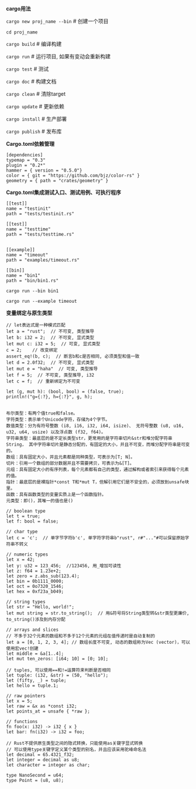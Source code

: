 **cargo用法**

`cargo new proj_name --bin`  # 创建一个项目

`cd proj_name`

`cargo build`  # 编译构建

`cargo run`  # 运行项目, 如果有变动会重新构建

`cargo test`  # 测试

`cargo doc`  # 构建文档

`cargo clean`  # 清除target

`cargo update`  # 更新依赖

`cargo install`  # 生产部署

`cargo publish` # 发布库

**Cargo.toml依赖管理**

```
[dependencies]
typemap = "0.3"
plugin = "0.2*"
hammer = { version = "0.5.0"}
color = { git = "https://github.com/bjz/color-rs" }
geometry = { path = "crates/geometry" }
```

**Cargo.toml集成测试入口、测试用例、可执行程序**

```
[[test]]
name = "testinit"
path = "tests/testinit.rs"

[[test]]
name = "testtime"
path = "tests/testtime.rs"


[[example]]
name = "timeout"
path = "examples/timeout.rs"

[[bin]]
name = "bin1"
path = "bin/bin1.rs"
```

`cargo run --bin bin1`

`cargo run --example timeout`



**变量绑定与原生类型**

```
// let表达式是一种模式匹配
let a = "rust";  // 不可变, 类型推导
let b: i32 = 2;  // 不可变, 显式类型
let mut c: i32 = 5;  // 可变, 显式类型
c = 2;    // 改变绑定
assert_eq!(b, c);  // 断言b和c是否相同, 必须类型和值一致
let d = 2.0f32;  // 不可变, 显式类型
let mut e = "haha"  // 可变, 类型推导
let f = 5;  // 不可变, 类型推导, i32
let c = f;  // 重新绑定为不可变

let (g, mut h): (bool, bool) = (false, true);
println!("g={:?}, h={:?}", g, h);


布尔类型：有两个值true和false。
字符类型：表示单个Unicode字符，存储为4个字节。
数值类型：分为有符号整数 (i8, i16, i32, i64, isize)、 无符号整数 (u8, u16, u32, u64, usize) 以及浮点数 (f32, f64)。
字符串类型：最底层的是不定长类型str，更常用的是字符串切片&str和堆分配字符串String， 其中字符串切片是静态分配的，有固定的大小，并且不可变，而堆分配字符串是可变的。
数组：具有固定大小，并且元素都是同种类型，可表示为[T; N]。
切片：引用一个数组的部分数据并且不需要拷贝，可表示为&[T]。
元组：具有固定大小的有序列表，每个元素都有自己的类型，通过解构或者索引来获得每个元素的值。
指针：最底层的是裸指针*const T和*mut T，但解引用它们是不安全的，必须放到unsafe块里。
函数：具有函数类型的变量实质上是一个函数指针。
元类型：即()，其唯一的值也是()

// boolean type
let t = true;
let f: bool = false;

// char type
let c = 'c';  // 单字节字符b'c', 单字符字符串b"rust", r#"..."#可以保留原始字符串不转义

// numeric types
let x = 42;
let y: u32 = 123_456;  //123456, 用_增加可读性
let z: f64 = 1.23e+2;
let zero = z.abs_sub(123.4);
let bin = 0b1111_0000;
let oct = 0o7320_1546;
let hex = 0xf23a_b049;

// string types
let str = "Hello, world!";
let mut string = str.to_string();  // 用&符号将String类型转&str类型更廉价, to_string()涉及到内存分配

// arrays and slices
// 不多于32个元素的数组和不多于12个元素的元组在值传递时是自动复制的
let a = [0, 1, 2, 3, 4]; // 数组长度不可变, 动态的数组称为Vec (vector)，可以使用宏vec!创建
let middle = &a[1..4];
let mut ten_zeros: [i64; 10] = [0; 10];

// tuples, 可以使用==和!=运算符来判断是否相同
let tuple: (i32, &str) = (50, "hello");
let (fifty, _) = tuple;
let hello = tuple.1;

// raw pointers
let x = 5;
let raw = &x as *const i32;
let points_at = unsafe { *raw };

// functions
fn foo(x: i32) -> i32 { x }
let bar: fn(i32) -> i32 = foo;

// Rust不提供原生类型之间的隐式转换，只能使用as关键字显式转换
// 可以使用type关键字定义某个类型的别名，并且应该采用驼峰命名法
let decimal = 65.4321_f32;
let integer = decimal as u8;
let character = integer as char;

type NanoSecond = u64;
type Point = (u8, u8);
 ```
 
